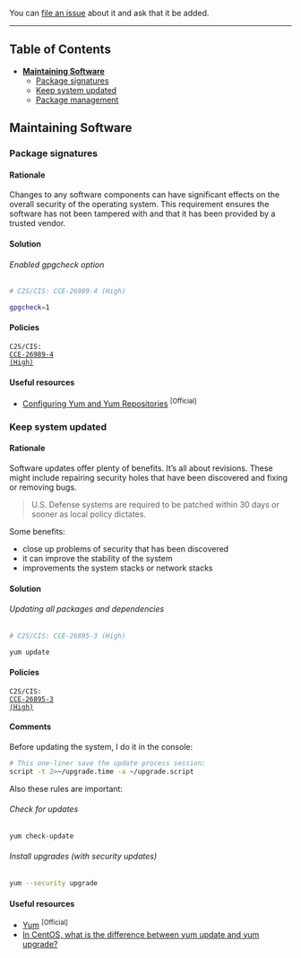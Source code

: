 You can [file an issue](https://github.com/trimstray/the-practical-linux-hardening-guide/issues) about it and ask that it be added.

---

## Table of Contents

- **[Maintaining Software](#maintaining-software)**
  * [Package signatures](#package-signatures)
  * [Keep system updated](#keep-system-updated)
  * [Package management](#package-management)

## Maintaining Software

### Package signatures

#### Rationale

Changes to any software components can have significant effects on the overall security of the operating system. This requirement ensures the software has not been tampered with and that it has been provided by a trusted vendor. 

#### Solution

###### Enabled gpgcheck option

```bash
# C2S/CIS: CCE-26989-4 (High)

gpgcheck=1
```

#### Policies

<code>C2S/CIS: <a href="https://static.open-scap.org/ssg-guides/ssg-rhel7-guide-C2S.html#xccdf_org.ssgproject.content_rule_ensure_gpgcheck_globally_activated">CCE-26989-4 (High)</a></code>

#### Useful resources

- [Configuring Yum and Yum Repositories](https://access.redhat.com/documentation/en-us/red_hat_enterprise_linux/6/html/deployment_guide/sec-configuring_yum_and_yum_repositories) <sup>[Official]</sup>

### Keep system updated

#### Rationale

Software updates offer plenty of benefits. It’s all about revisions. These might include repairing security holes that have been discovered and fixing or removing bugs.

  > U.S. Defense systems are required to be patched within 30 days or sooner as local policy dictates.

Some benefits:

- close up problems of security that has been discovered
- it can improve the stability of the system
- improvements the system stacks or network stacks

#### Solution

###### Updating all packages and dependencies

```bash
# C2S/CIS: CCE-26895-3 (High)

yum update
```

#### Policies

<code>C2S/CIS: <a href="https://static.open-scap.org/ssg-guides/ssg-rhel7-guide-C2S.html#xccdf_org.ssgproject.content_rule_security_patches_up_to_date">CCE-26895-3 (High)</a></code>

#### Comments

Before updating the system, I do it in the console:

```bash
# This one-liner save the update process session:
script -t 2>~/upgrade.time -a ~/upgrade.script
```

Also these rules are important:

###### Check for updates

```bash
yum check-update
```

###### Install upgrades (with security updates)

```bash
yum --security upgrade
```

#### Useful resources

- [Yum](https://access.redhat.com/documentation/en-us/red_hat_enterprise_linux/6/html/deployment_guide/ch-yum) <sup>[Official]</sup>
- [In CentOS, what is the difference between yum update and yum upgrade?](https://unix.stackexchange.com/questions/55777/in-centos-what-is-the-difference-between-yum-update-and-yum-upgrade)
